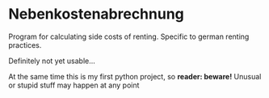 # Nebenkostenabrechnung
Program for calculating side costs of renting. Specific to german renting practices.

Definitely not yet usable...

At the same time this is my first python project, so **reader: beware!** Unusual or stupid stuff may happen at any point
